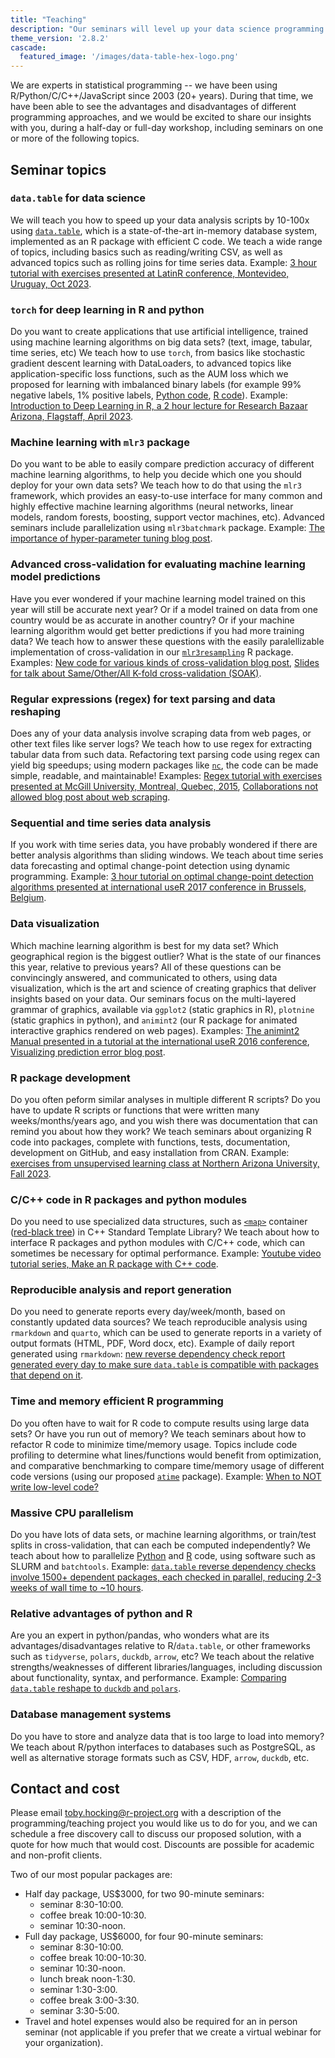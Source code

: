 ```yaml
---
title: "Teaching"
description: "Our seminars will level up your data science programming skills"
theme_version: '2.8.2'
cascade:
  featured_image: '/images/data-table-hex-logo.png'
---
```


We are experts in statistical programming -- we have been using
R/Python/C/C++/JavaScript since 2003 (20+ years). During that time, we
have been able to see the advantages and disadvantages of different
programming approaches, and we would be excited to share our insights
with you, during a half-day or full-day workshop, including seminars
on one or more of the following topics.

## Seminar topics

### `data.table` for data science

We will teach you how to speed up your data analysis scripts by
10-100x using [`data.table`](https://r-datatable.com/), which is a
state-of-the-art in-memory database system, implemented as an R
package with efficient C code. We teach a wide range of topics,
including basics such as reading/writing CSV, as well as advanced
topics such as rolling joins for time series data. Example: [3 hour
tutorial with exercises presented at LatinR conference, Montevideo,
Uruguay, Oct
2023](https://github.com/tdhock/2023-10-LatinR-data.table?tab=readme-ov-file#english).

### `torch` for deep learning in R and python

Do you want to create applications that use artificial intelligence,
trained using machine learning algorithms on big data sets? (text,
image, tabular, time series, etc) We teach how to use
`torch`, from basics like stochastic gradient descent learning with
DataLoaders, to advanced topics like application-specific loss
functions, such as the AUM loss which we proposed for learning with
imbalanced binary labels (for example 99% negative labels, 1% positive
labels, [Python
code](https://tdhock.github.io/blog/2024/torch-roc-aum/), [R
code](https://tdhock.github.io/blog/2024/auto-grad-overhead/)).
Example: [Introduction to Deep Learning in R, a 2 hour lecture for
Research Bazaar Arizona, Flagstaff, April
2023](https://github.com/tdhock/2023-res-baz-az?tab=readme-ov-file#19-april-2023-workshop).

### Machine learning with `mlr3` package

Do you want to be able to easily compare prediction accuracy of
different machine learning algorithms, to help you decide which one
you should deploy for your own data sets? We teach how to do
that using the `mlr3` framework, which provides an easy-to-use
interface for many common and highly effective machine learning
algorithms (neural networks, linear models, random forests, boosting,
support vector machines, etc). Advanced seminars include
parallelization using `mlr3batchmark` package. Example: [The
importance of hyper-parameter tuning blog
post](https://tdhock.github.io/blog/2024/hyper-parameter-tuning/).

### Advanced cross-validation for evaluating machine learning model predictions

Have you ever wondered if your machine learning model trained on this
year will still be accurate next year? Or if a model trained on data
from one country would be as accurate in another country? Or if your
machine learning algorithm would get better predictions if you had
more training data? We teach how to answer these questions with the
easily paralellizable implementation of cross-validation in our
[`mlr3resampling`](https://github.com/tdhock/mlr3resampling?tab=readme-ov-file#installation)
R package.  Examples: [New code for various kinds of cross-validation
blog post](https://tdhock.github.io/blog/2024/cv-all-same-new/),
[Slides for talk about Same/Other/All K-fold cross-validation
(SOAK)](https://github.com/tdhock/two-new-algos-sci-ml?tab=readme-ov-file#title-abstract-slides).

### Regular expressions (regex) for text parsing and data reshaping

Does any of your data analysis involve scraping data from web pages,
or other text files like server logs? We teach how to use
regex for extracting tabular data from such data. Refactoring text
parsing code using regex can yield big speedups; using modern
packages like [`nc`](https://github.com/tdhock/nc), the code can be
made simple, readable, and maintainable! Examples: [Regex tutorial with exercises
presented at McGill University, Montreal, Quebec,
2015](https://github.com/tdhock/regex-tutorial?tab=readme-ov-file#tutorial-on-named-capture-regular-expressions-in-r-and-python), [Collaborations not allowed blog post about web scraping](https://tdhock.github.io/blog/2024/collaborations-not-allowed/).

### Sequential and time series data analysis

If you work with time series data, you have probably wondered if there
are better analysis algorithms than sliding windows. We teach about
time series data forecasting and optimal change-point detection using
dynamic programming. Example: [3 hour tutorial on optimal change-point
detection algorithms presented at international useR 2017 conference
in Brussels, Belgium](https://github.com/tdhock/change-tutorial).

### Data visualization

Which machine learning algorithm is best for my data set? Which
geographical region is the biggest outlier? What is the state of our
finances this year, relative to previous years? All of these questions
can be convincingly answered, and communicated to others, using data
visualization, which is the art and science of creating graphics that
deliver insights based on your data. Our seminars focus on the
multi-layered grammar of graphics, available via `ggplot2` (static
graphics in R), `plotnine` (static graphics in python), and `animint2`
(our R package for animated interactive graphics rendered on web
pages).  Examples: [The animint2 Manual presented in a tutorial at the
international useR 2016
conference](https://rcdata.nau.edu/genomic-ml/animint2-manual/Ch02-ggplot2.html),
[Visualizing prediction error blog
post](https://tdhock.github.io/blog/2024/viz-pred-err/).

### R package development

Do you often peform similar analyses in multiple different R scripts?
Do you have to update R scripts or functions that were written many
weeks/months/years ago, and you wish there was documentation that can
remind you about how they work? We teach seminars about organizing R
code into packages, complete with functions, tests, documentation,
development on GitHub, and easy installation from CRAN. Example:
[exercises from unsupervised learning class at Northern Arizona
University, Fall
2023](https://github.com/tdhock/2023-08-unsupervised-learning/blob/main/homeworks/Rpkg.org).

### C/C++ code in R packages and python modules

Do you need to use specialized data structures, such as
[`<map>`](https://en.cppreference.com/w/cpp/container/map) container
([red-black
tree](https://en.wikipedia.org/wiki/Red%E2%80%93black_tree)) in C++
Standard Template Library? We teach about how to interface R packages
and python modules with C/C++ code, which can sometimes be necessary
for optimal performance. Example: [Youtube video tutorial series, Make
an R package with C++
code](https://www.youtube.com/playlist?list=PLwc48KSH3D1OkObQ22NHbFwEzof2CguJJ).

### Reproducible analysis and report generation

Do you need to generate reports every day/week/month, based on
constantly updated data sources? We teach reproducible analysis using
`rmarkdown` and `quarto`, which can be used to generate reports in a
variety of output formats (HTML, PDF, Word docx, etc). Example of
daily report generated using `rmarkdown`: [new reverse dependency check
report generated every day to make sure `data.table` is compatible with
packages that depend on
it](https://github.com/Rdatatable/data.table/wiki/Revdep-checks).

### Time and memory efficient R programming

Do you often have to wait for R code to compute results using large
data sets? Or have you run out of memory? We teach seminars about how
to refactor R code to minimize time/memory usage. Topics include code
profiling to determine what lines/functions would benefit from
optimization, and comparative benchmarking to compare time/memory
usage of different code versions (using our proposed
[`atime`](https://github.com/tdhock/atime) package). Example: [When to
NOT write low-level
code?](https://github.com/tdhock/when-c?tab=readme-ov-file#when-to-not-write-low-level-code)

### Massive CPU parallelism

Do you have lots of data sets, or machine learning
algorithms, or train/test splits in cross-validation, that can each be
computed independently? We teach about how to parallelize
[Python](https://tdhock.github.io/blog/2022/cross-validation-cluster/)
and [R](https://tdhock.github.io/blog/2020/monsoon-batchtools/) code,
using software such as SLURM and `batchtools`. Example: [`data.table`
reverse dependency checks involve 1500+ dependent packages, each
checked in parallel, reducing 2-3 weeks of wall time to ~10
hours](https://github.com/Rdatatable/data.table/wiki/Revdep-checks).

### Relative advantages of python and R

Are you an expert in python/pandas, who wonders what are its
advantages/disadvantages relative to R/`data.table`, or other
frameworks such as `tidyverse`, `polars`, `duckdb`, `arrow`, etc? We
teach about the relative strengths/weaknesses of different
libraries/languages, including discussion about functionality, syntax,
and performance.  Example: [Comparing `data.table` reshape to `duckdb`
and
`polars`](https://rdatatable-community.github.io/The-Raft/posts/2024-10-17-duckdb_polars_reshape-toby_hocking/).

### Database management systems

Do you have to store and analyze data that is too large to load into
memory? We teach about R/python interfaces to databases such as
PostgreSQL, as well as alternative storage formats such as CSV, HDF,
`arrow`, `duckdb`, etc.

## Contact and cost

Please email toby.hocking@r-project.org with a description of the programming/teaching project you would like us to do for you, and we can schedule a free discovery call to discuss our proposed solution, with a quote for how much that would cost. 
Discounts are possible for academic and non-profit clients.

Two of our most popular packages are:

* Half day package, US$3000, for two 90-minute seminars:
  * seminar 8:30-10:00.
  * coffee break 10:00-10:30.
  * seminar 10:30-noon.
* Full day package, US$6000, for four 90-minute seminars:
  * seminar 8:30-10:00.
  * coffee break 10:00-10:30.
  * seminar 10:30-noon.
  * lunch break noon-1:30.
  * seminar 1:30-3:00.
  * coffee break 3:00-3:30.
  * seminar 3:30-5:00.
* Travel and hotel expenses would also be required for an in person
  seminar (not applicable if you prefer that we create a virtual
  webinar for your organization).
